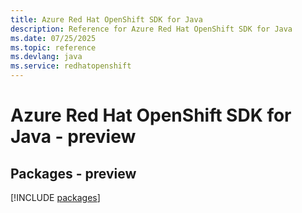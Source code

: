 ```yaml
---
title: Azure Red Hat OpenShift SDK for Java
description: Reference for Azure Red Hat OpenShift SDK for Java
ms.date: 07/25/2025
ms.topic: reference
ms.devlang: java
ms.service: redhatopenshift
---
```

# Azure Red Hat OpenShift SDK for Java - preview
## Packages - preview
[!INCLUDE [packages](red-hat-openshift-index.md)]